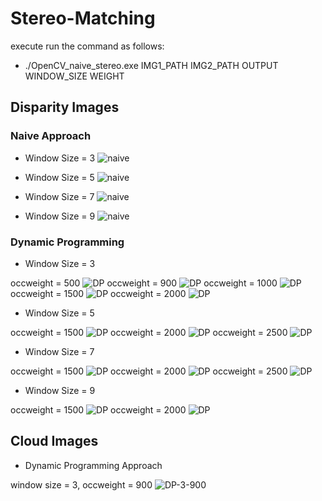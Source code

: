 # Stereo-Matching
execute run the command as follows:
* ./OpenCV_naive_stereo.exe IMG1_PATH IMG2_PATH OUTPUT WINDOW_SIZE WEIGHT


## Disparity Images
### Naive Approach
* Window Size = 3
![naive](https://github.com/SohilZidan/Stereo-Matching/blob/master/data/output_naiveParams%20windsize3-occweight1000.000000.png)

* Window Size = 5
![naive](https://github.com/SohilZidan/Stereo-Matching/blob/master/data/output_naiveParams%20windsize5-occweight1500.000000.png)

* Window Size = 7
![naive](https://github.com/SohilZidan/Stereo-Matching/blob/master/data/output_naiveParams%20windsize7-occweight1500.000000.png)

* Window Size = 9
![naive](https://github.com/SohilZidan/Stereo-Matching/blob/master/data/output_naiveParams%20windsize9-occweight1500.000000.png)


### Dynamic Programming
* Window Size = 3

occweight = 500
![DP](https://github.com/SohilZidan/Stereo-Matching/blob/master/data/output_DP_leftParams%20windsize3-occweight500.000000.png)
occweight = 900
![DP](https://github.com/SohilZidan/Stereo-Matching/blob/master/data/output_DP_leftParams%20windsize3-occweight900.000000.png)
occweight = 1000
![DP](https://github.com/SohilZidan/Stereo-Matching/blob/master/data/output_DP_leftParams%20windsize3-occweight1000.000000.png)
occweight = 1500
![DP](https://github.com/SohilZidan/Stereo-Matching/blob/master/data/output_DP_leftParams%20windsize3-occweight1500.000000.png)
occweight = 2000
![DP](https://github.com/SohilZidan/Stereo-Matching/blob/master/data/output_DP_leftParams%20windsize3-occweight2000.000000.png)

* Window Size = 5

occweight = 1500
![DP](https://github.com/SohilZidan/Stereo-Matching/blob/master/data/output_DP_leftParams%20windsize5-occweight1500.000000.png)
occweight = 2000
![DP](https://github.com/SohilZidan/Stereo-Matching/blob/master/data/output_DP_leftParams%20windsize5-occweight2000.000000.png)
occweight = 2500
![DP](https://github.com/SohilZidan/Stereo-Matching/blob/master/data/output_DP_leftParams%20windsize5-occweight2500.000000.png)

* Window Size = 7

occweight = 1500
![DP](https://github.com/SohilZidan/Stereo-Matching/blob/master/data/output_DP_leftParams%20windsize7-occweight1500.000000.png)
occweight = 2000
![DP](https://github.com/SohilZidan/Stereo-Matching/blob/master/data/output_DP_leftParams%20windsize7-occweight2000.000000.png)
occweight = 2500
![DP](https://github.com/SohilZidan/Stereo-Matching/blob/master/data/output_DP_leftParams%20windsize7-occweight2500.000000.png)

* Window Size = 9

occweight = 1500
![DP](https://github.com/SohilZidan/Stereo-Matching/blob/master/data/output_DP_leftParams%20windsize3-occweight1500.000000.png)
occweight = 2000
![DP](https://github.com/SohilZidan/Stereo-Matching/blob/master/data/output_DP_leftParams%20windsize3-occweight2000.000000.png)

## Cloud Images
* Dynamic Programming Approach

window size = 3, occweight = 900
![DP-3-900](https://github.com/SohilZidan/Stereo-Matching/blob/master/data/snapshot00.png)
